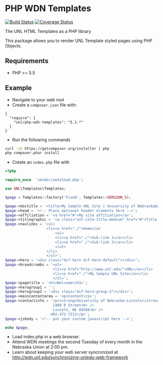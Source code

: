 # PHP WDN Templates

[![Build Status](https://travis-ci.org/unl/phpunltemplates.svg)](https://travis-ci.org/unl/phpunltemplates)
[![Coverage Status](https://coveralls.io/repos/unl/phpunltemplates/badge.svg?branch=master&service=github)](https://coveralls.io/github/unl/phpunltemplates?branch=master)

The UNL HTML Templates as a PHP library

This package allows you to render UNL Template styled pages using PHP Objects.

## Requirements

* PHP >= 5.5

## Example

*  Navigate to your web root
* Create a `composer.json` file with:

```
{
  "require": {
    "unl/php-wdn-templates": "5.1.*"
  }
}
```

* Run the following commands

```sh
curl -sS https://getcomposer.org/installer | php
php composer.phar install
```

* Create an `index.php` file with

```php
<?php

require_once  'vendor/autoload.php';

use UNL\Templates\Templates;

$page = Templates::factory('Fixed', Templates::VERSION_5);

$page->doctitle = '<title>My Sample UNL Site | University of Nebraska&ndash;Lincoln</title>';
$page->head = '<!-- Place optional header elements here -->';
$page->affiliation = '<a href="#">My site affiliation</a>';
$page->titlegraphic = '<a class="unl-site-title-medium" href="#">Title of my site</a>';
$page->navlinks = '<ul>
                   <li><a href="./">Home</a>
                       <ul>
                       <li><a href="./">Sub-link 1</a></li>
                       <li><a href="./">Sub-link 2</a></li>
                       </ul>
                   </li>
                   </ul>';
$page->hero = '<div class="dcf-hero dcf-hero-default"></div>';
$page->breadcrumbs = '<ol>
                      <li><a href="http://www.unl.edu/">UNL</a></li>
                      <li><a href="./">My Sample UNL Site</a></li>
                      </ol>';
$page->pagetitle = '<h1>Welcome</h1>';
$page->herogroup1 = '';
$page->herogroup2 = '<div class="dcf-hero-group-2"></div>';
$page->maincontentarea = '<p>Content</p>';
$page->contactinfo = '<p><strong>University of Nebraska-Lincoln</strong><br />
                      1400 R Street<br />
                      Lincoln, NE 68588<br />
                     402-472-7211</p>';
$page->jsbody = '<!-- put your custom javascript here -->';

echo $page;
```

* Load index.php in a web browser.
* Attend WDN meetings the second Tuesday of every month in the Nebraska Union at 2:00 pm.
* Learn about keeping your web server syncronized at http://wdn.unl.edu/synchronizing-unledu-web-framework
